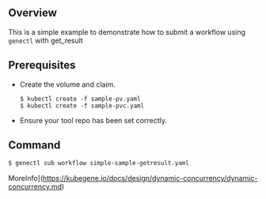 ## Overview

This is a simple example to demonstrate how to submit a workflow using `genectl` with get_result

## Prerequisites

 * Create the volume and claim.
   ```
   $ kubectl create -f sample-pv.yaml
   $ kubectl create -f sample-pvc.yaml
   ```
 * Ensure your tool repo has been set correctly.

## Command

```bash
$ genectl sub workflow simple-sample-getresult.yaml
```


MoreInfo](https://kubegene.io/docs/design/dynamic-concurrency/dynamic-concurrency.md)
